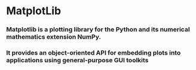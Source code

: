 # MatplotLib

### Matplotlib is a plotting library for the Python and its numerical mathematics extension NumPy. 
### It provides an object-oriented API for embedding plots into applications using general-purpose GUI toolkits

